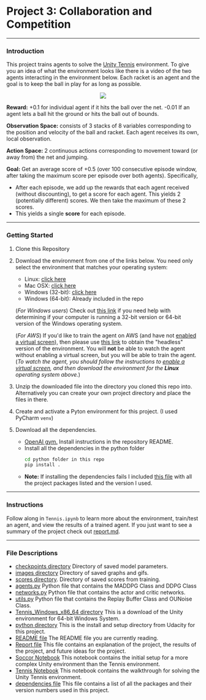 # Project 3: Collaboration and Competition

----------

### Introduction

This project trains agents to solve the [Unity Tennis](https://github.com/Unity-Technologies/ml-agents/blob/master/docs/Learning-Environment-Examples.md#tennis) environment.
To give you an idea of what the environment looks like there is a video of the two agents interacting in the environment below.
Each racket is an agent and the goal is to keep the ball in play for as long as possible. 

<p align="center">
    <img src="https://user-images.githubusercontent.com/10624937/42135623-e770e354-7d12-11e8-998d-29fc74429ca2.gif">
</p>

**Reward:** +0.1 for individual agent if it hits the ball over the net. -0.01 If an agent lets a ball hit the ground or hits the ball out of bounds.

**Observation Space:** consists of 3 stacks of 8 variables corresponding to the position and velocity of the ball and racket. Each agent receives its own, local observation.  

**Action Space:** 2 continuous actions corresponding to movement toward (or away from) the net and jumping. 

**Goal:** Get an average score of +0.5 (over 100 consecutive episode window, after taking the maximum score per episode over both agents). Specifically,

- After each episode, we add up the rewards that each agent received (without discounting), to get a score for each agent. This yields 2 (potentially different) scores. We then take the maximum of these 2 scores.
- This yields a single **score** for each episode.
 
 
------------
 
### Getting Started

1. Clone this Repository

2. Download the environment from one of the links below.  You need only select the environment that matches your operating system:
    - Linux: [click here](https://s3-us-west-1.amazonaws.com/udacity-drlnd/P3/Tennis/Tennis_Linux.zip)
    - Mac OSX: [click here](https://s3-us-west-1.amazonaws.com/udacity-drlnd/P3/Tennis/Tennis.app.zip)
    - Windows (32-bit): [click here](https://s3-us-west-1.amazonaws.com/udacity-drlnd/P3/Tennis/Tennis_Windows_x86.zip)
    - Windows (64-bit): Already included in the repo
    
    (_For Windows users_) Check out [this link](https://support.microsoft.com/en-us/help/827218/how-to-determine-whether-a-computer-is-running-a-32-bit-version-or-64) if you need help with determining if your computer is running a 32-bit version or 64-bit version of the Windows operating system.

    (_For AWS_) If you'd like to train the agent on AWS (and have not [enabled a virtual screen](https://github.com/Unity-Technologies/ml-agents/blob/master/docs/Training-on-Amazon-Web-Service.md)), then please use [this link](https://s3-us-west-1.amazonaws.com/udacity-drlnd/P3/Tennis/Tennis_Linux_NoVis.zip) to obtain the "headless" version of the environment.  You will **not** be able to watch the agent without enabling a virtual screen, but you will be able to train the agent.  (_To watch the agent, you should follow the instructions to [enable a virtual screen](https://github.com/Unity-Technologies/ml-agents/blob/master/docs/Training-on-Amazon-Web-Service.md), and then download the environment for the **Linux** operating system above._)

3. Unzip the downloaded file into the directory you cloned this repo into. Alternatively you can create your own project directory and place the files in there.

4. Create and activate a Pyton environment for this project. (I used PyCharm `venv`)

5. Download all the dependencies.
    * [OpenAI gym.](https://github.com/openai/gym) Install instructions in the repository README.
    * Install all the dependencies in the python folder
        ```bash
        cd python folder in this repo
        pip install .
        ```
    * **Note:** If installing the dependencies fails I included [this file](https://github.com/JSheldon3488/DeepRL_Collaboration_Competition/blob/master/dependencies.txt) with all the project packages listed and the version I used.      

-----------

### Instructions

Follow along in `Tennis.ipynb` to learn more about the environment, train/test an agent, and view the results of a trained agent.
If you just want to see a summary of the project check out [report.md](https://github.com/JSheldon3488/DeepRL_Collaboration_Competition/blob/master/Report.md).

-----------

### File Descriptions
  * [checkpoints directory](https://github.com/JSheldon3488/DeepRL_Collaboration_Competition/tree/master/checkpoints) Directory of saved model parameters.
  * [images directory](https://github.com/JSheldon3488/DeepRL_Collaboration_Competition/tree/master/images) Directory of saved graphs and gifs.
  * [scores directory](https://github.com/JSheldon3488/DeepRL_Collaboration_Competition/tree/master/scores). Directory of saved scores from training.
  * [agents.py](https://github.com/JSheldon3488/DeepRL_Collaboration_Competition/blob/master/agents.py) Python file that contains the MADDPG Class and DDPG Class
  * [networks.py](https://github.com/JSheldon3488/DeepRL_Collaboration_Competition/blob/master/networks.py) Python file that contains the actor and critic networks.
  * [utils.py](https://github.com/JSheldon3488/DeepRL_Collaboration_Competition/blob/master/utils.py) Python file that contains the Replay Buffer Class and OUNoise Class.
  * [Tennis_Windows_x86_64 directory](https://github.com/JSheldon3488/DeepRL_Collaboration_Competition/tree/master/Tennis_Windows_x86_64) This is a download of the Unity environment for 64-bit Windows System.
  * [python directory](https://github.com/JSheldon3488/DeepRL_Collaboration_Competition/tree/master/python) This is the install and setup directory from Udacity for this project.
  * [README file](https://github.com/JSheldon3488/DeepRL_Collaboration_Competition/blob/master/README.md) The README file you are currently reading.
  * [Report file](https://github.com/JSheldon3488/DeepRL_Collaboration_Competition/blob/master/Report.md) This file contains an explanation of the project, the results of the project, and future ideas for the project.
  * [Soccor Notebook](https://github.com/JSheldon3488/DeepRL_Collaboration_Competition/blob/master/Soccer.ipynb) This notebook contains the initial setup for a more complex Unity environment than the Tennis environment.
  * [Tennis Notebook](https://github.com/JSheldon3488/DeepRL_Collaboration_Competition/blob/master/Tennis.ipynb) This notebook contains the walkthrough for solving the Unity Tennis environment.
  * [dependencies file](https://github.com/JSheldon3488/DeepRL_Collaboration_Competition/blob/master/dependencies.txt) This file contains a list of all the packages and their version numbers used in this project.
